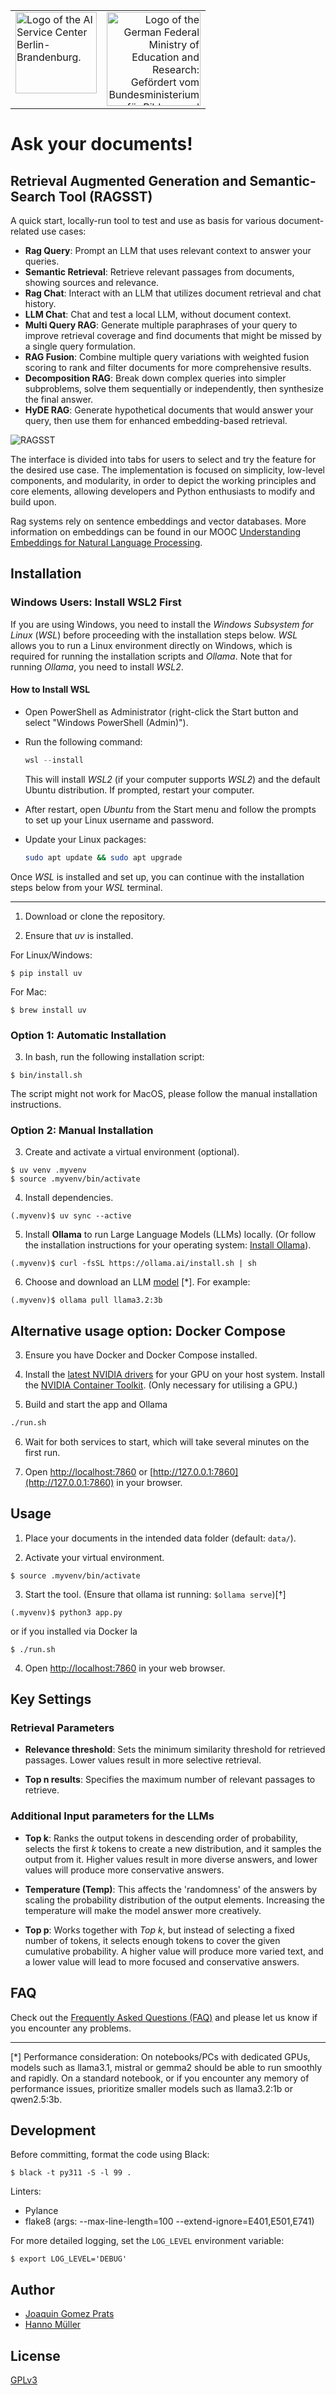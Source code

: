 <table width="100%">
  <tr>
    <td align="left" valign="top">
      <img src="./images/logo_kisz.png" height="130" alt="Logo of the AI Service Center Berlin-Brandenburg.">
    </td>
    <td align="right" valign="top">
      <img src="./images/logo_bmbf.jpeg" height="150" alt="Logo of the German Federal Ministry of Education and Research: Gefördert vom Bundesministerium für Bildung und Forschung.">
    </td>
  </tr>
</table>

#

# Ask your documents!

## Retrieval Augmented Generation and Semantic-Search Tool (RAGSST)

A quick start, locally-run tool to test and use as basis for various document-related use cases:

- **Rag Query**: Prompt an LLM that uses relevant context to answer your queries.
- **Semantic Retrieval**: Retrieve relevant passages from documents, showing sources and relevance.
- **Rag Chat**: Interact with an LLM that utilizes document retrieval and chat history.
- **LLM Chat**: Chat and test a local LLM, without document context.
- **Multi Query RAG**: Generate multiple paraphrases of your query to improve retrieval coverage and find documents that might be missed by a single query formulation.
- **RAG Fusion**: Combine multiple query variations with weighted fusion scoring to rank and filter documents for more comprehensive results.
- **Decomposition RAG**: Break down complex queries into simpler subproblems, solve them sequentially or independently, then synthesize the final answer.
- **HyDE RAG**: Generate hypothetical documents that would answer your query, then use them for enhanced embedding-based retrieval.

![RAGSST](images/local-ragtool-demo.gif)

The interface is divided into tabs for users to select and try the feature for the desired use case. The implementation is focused on simplicity, low-level components, and modularity, in order to depict the working principles and core elements, allowing developers and Python enthusiasts to modify and build upon.

Rag systems rely on sentence embeddings and vector databases. More information on embeddings can be found in our MOOC [Understanding Embeddings for Natural Language Processing](https://open.hpi.de/courses/embeddingsfornlp-kisz2023).


## Installation

### Windows Users: Install WSL2 First

If you are using Windows, you need to install the *Windows Subsystem for Linux* (*WSL*) before proceeding with the installation steps below. *WSL* allows you to run a Linux environment directly on Windows, which is required for running the installation scripts and *Ollama*. Note that for running *Ollama*, you need to install *WSL2*.

#### How to Install WSL

- Open PowerShell as Administrator (right-click the Start button and select "Windows PowerShell (Admin)").

- Run the following command:

   ```powershell
   wsl --install
   ```

   This will install *WSL2* (if your computer supports *WSL2*) and the default Ubuntu distribution. If prompted, restart your computer.

- After restart, open *Ubuntu* from the Start menu and follow the prompts to set up your Linux username and password.

- Update your Linux packages:

   ```sh
   sudo apt update && sudo apt upgrade
   ```

Once *WSL* is installed and set up, you can continue with the installation steps below from your *WSL* terminal.

---

1. Download or clone the repository.

2. Ensure that *uv* is installed.

For Linux/Windows:

```shell
$ pip install uv
```

For Mac:

```shell
$ brew install uv
```

### Option 1: Automatic Installation

3. In bash, run the following installation script:

```shell
$ bin/install.sh
```

The script might not work for MacOS, please follow the manual installation instructions.

### Option 2: Manual Installation

3. Create and activate a virtual environment (optional).

```shell
$ uv venv .myvenv
$ source .myvenv/bin/activate
```

4. Install dependencies.

```shell
(.myvenv)$ uv sync --active
```

5. Install **Ollama** to run Large Language Models (LLMs) locally. (Or follow the installation instructions for your operating system: [Install Ollama](https://ollama.com/download)).

```shell
(.myvenv)$ curl -fsSL https://ollama.ai/install.sh | sh
```

6. Choose and download an LLM [model](https://ollama.com/library) [\*]. For example:

```shell
(.myvenv)$ ollama pull llama3.2:3b
```

## Alternative usage option: Docker Compose

3. Ensure you have Docker and Docker Compose installed.

4. Install the [latest NVIDIA drivers](https://www.nvidia.com/en-us/drivers/) for your GPU on your host system. Install the [NVIDIA Container Toolkit](https://docs.nvidia.com/datacenter/cloud-native/container-toolkit/latest/install-guide.html). (Only necessary for utilising a GPU.)


5. Build and start the app and Ollama

```sh
./run.sh
```

6. Wait for both services to start, which will take several minutes on the first run.

7. Open [http://localhost:7860](http://localhost:7860) or [http://127.0.0.1:7860](http://127.0.0.1:7860) in your browser.


## Usage

1. Place your documents in the intended data folder (default: `data/`).

2. Activate your virtual environment.

```shell
$ source .myvenv/bin/activate
```

3. Start the tool. (Ensure that ollama ist running: `$ollama serve`)[†]

```shell
(.myvenv)$ python3 app.py
```

or if you installed via Docker
la
```shell
$ ./run.sh
```

4. Open [http://localhost:7860](http://localhost:7860) in your web browser.

## Key Settings

### Retrieval Parameters

- **Relevance threshold**: Sets the minimum similarity threshold for retrieved passages. Lower values result in more selective retrieval.

- **Top n results**: Specifies the maximum number of relevant passages to retrieve.

### Additional Input parameters for the LLMs

- **Top k**: Ranks the output tokens in descending order of probability, selects the first *k* tokens to create a new distribution, and it samples the output from it. Higher values result in more diverse answers, and lower values will produce more conservative answers.

- **Temperature (Temp)**: This affects the 'randomness' of the answers  by scaling the probability distribution of the output elements. Increasing the temperature will make the model answer more creatively.

- **Top p**: Works together with *Top k*, but instead of selecting a fixed number of tokens, it selects enough tokens to cover the given cumulative probability. A higher value will produce more varied text, and a lower value will lead to more focused and conservative answers.

## FAQ

Check out the [Frequently Asked Questions (FAQ)](./FAQ.md) and please let us know if you encounter any problems.

---

[\*] Performance consideration: On notebooks/PCs with dedicated GPUs, models such as llama3.1, mistral or gemma2 should be able to run smoothly and rapidly. On a standard notebook, or if you encounter any memory of performance issues, prioritize smaller models such as llama3.2:1b or qwen2.5:3b.

## Development

Before committing, format the code using Black:

```shell
$ black -t py311 -S -l 99 .
```

Linters:

- Pylance
- flake8 (args: --max-line-length=100 --extend-ignore=E401,E501,E741)


For more detailed logging, set the `LOG_LEVEL` environment variable:

```shell
$ export LOG_LEVEL='DEBUG'
```

## Author
- [Joaquin Gomez Prats](https://github.com/slovanos)
- [Hanno Müller](https://github.com/hanno-mueller-HPI)


## License

[GPLv3](./LICENSE)
